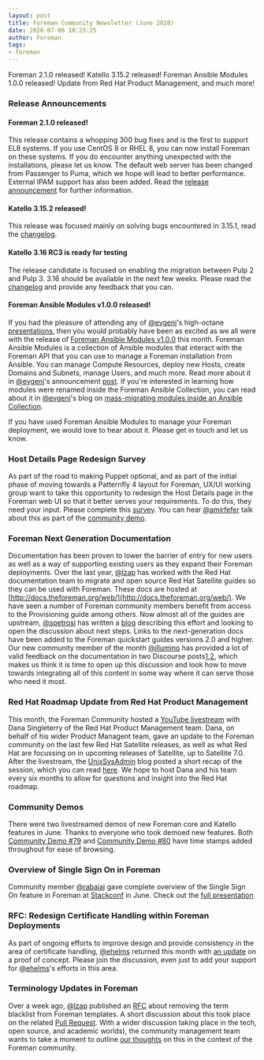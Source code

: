 ```yaml
---
layout: post
title: Foreman Community Newsletter (June 2020)
date: 2020-07-06 10:23:25
author: Foreman
tags:
- foreman
---
```


Foreman 2.1.0 released! Katello 3.15.2 released! Foreman Ansible Modules 1.0.0 released! Update from Red Hat Product Management, and much more!

<!--more-->

### Release Announcements

#### Foreman 2.1.0 released!

This release contains a whopping 300 bug fixes and is the first to support EL8 systems. If you use CentOS 8 or RHEL 8, you can now install Foreman on these systems. If you do encounter anything unexpected with the installations, please let us know. The default web server has been changed from Passenger to Puma, which we hope will lead to better performance. External IPAM support has also been added. Read the [release announcement](https://community.theforeman.org/t/foreman-2-1-0-has-been-released/19515) for further information.

#### Katello 3.15.2 released!  

This release was focused mainly on solving bugs encountered in 3.15.1, read the [changelog](https://github.com/Katello/katello/blob/KATELLO-3.15/CHANGELOG.md).

#### Katello 3.16 RC3 is ready for testing

The release candidate is focused on enabling the migration between Pulp 2 and Pulp 3. 3.16 should be available in the next few weeks. Please read the [changelog](https://github.com/Katello/katello/blob/KATELLO-3.16/CHANGELOG.md) and provide any feedback that you can.

#### Foreman Ansible Modules v1.0.0 released!

If you had the pleasure of attending any of [@evgeni](https://community.theforeman.org/u/evgeni)'s high-octane  [presentations](https://theforeman.org/media.html), then you would probably have been as excited as we all were with the release of [Foreman Ansible Modules v1.0.0](https://theforeman.org/2020/06/foreman-ansible-modules-v100-released.html) this month. Foreman Ansible Modules is a collection of Ansible modules that interact with the Foreman API that you can use to manage a Foreman installation from Ansible. You can manage Compute Resources, deploy new Hosts, create Domains and Subnets, manage Users, and much more. Read more about it in [@evgeni](https://community.theforeman.org/u/evgeni)'s announcement [post](https://theforeman.org/2020/06/foreman-ansible-modules-v100-released.html). If you're interested in learning how modules were renamed inside the Foreman Ansible Collection, you can read about it in [@evgeni](https://community.theforeman.org/u/evgeni)'s blog on [mass-migrating modules inside an Ansible Collection](https://www.die-welt.net/2020/06/mass-migrating-modules-inside-an-ansible-collection/).

If you have used Foreman Ansible Modules to manage your Foreman deployment, we would love to hear about it. Please get in touch and let us know.

### Host Details Page Redesign Survey

As part of the road to making Puppet optional, and as part of the initial phase of moving towards a Patternfly 4 layout for Foreman, UX/UI working group want to take this opportunity to redesign the Host Details page in the Foreman web UI so that it better serves your requirements. To do this, they need your input. Please complete this [survey](https://docs.google.com/forms/d/e/1FAIpQLSfk_M9ts_NgWVdOmwRPdFpQvgoDYJzaW8WPRUD8uKSezTgXTA/viewform). You can hear [@amirfefer](https://community.theforeman.org/u/amirfefer) talk about this as part of the [community demo](https://www.youtube.com/watch?v=bD7K2_cbGr0&feature=youtu.be&t=199).

### Foreman Next Generation Documentation

Documentation has been proven to lower the barrier of entry for new users as well as a way of supporting existing users as they expand  their Foreman deployments. Over the last year, [@lzap](https://community.theforeman.org/u/lzap) has worked with the Red Hat documentation team to migrate and open source Red Hat Satellite guides so they can be used with Foreman. These docs are hosted at [http://docs.theforeman.org/web/](http://docs.theforeman.org/web/). We have seen a number of Foreman community members benefit from access to the Provisioning guide among others. Now almost all of the guides are upstream, [@spetrosi](https://community.theforeman.org/u/spetrosi) has written a [blog](https://theforeman.org/2020/06/not-only-the-code-benefits-from-the-open-source-community.html) describing this effort and looking to open the discussion about next steps. Links to the next-generation docs have been added to the Foreman quickstart guides versions 2.0 and higher. Our new community member of the month [@illumino](https://community.theforeman.org/u/illumino) has provided a lot of valid feedback on the documentation in two Discourse posts[1](https://community.theforeman.org/t/problem-with-foreman-2-1rc2-with-remote-execution-on-centos-8/19084/33),[2](https://community.theforeman.org/t/foreman-documentation-smart-proxy-only-installs-suggestions-on-this-section-3-2-3-of-the-manual/19474), which makes us think it is time to open up this discussion and look how to move towards integrating all of this content in some way where it can serve those who need it most.

### Red Hat Roadmap Update from Red Hat Product Management

This month, the Foreman Community hosted a [YouTube livestream](https://www.youtube.com/watch?v=7QE5cVlX4uM) with Dana Singleterry of the Red Hat Product Management team. Dana, on behalf of his wider Product Managent team, gave an update to the Foreman community on the last few Red Hat Satellite releases, as well as what Red Hat are focussing on in upcoming releases of Satellite, up to Satellite 7.0. After the livestream, the [UnixSysAdmin](https://www.unixsysadmin.com/) blog posted a short recap of the session, which you can read [here](https://www.unixsysadmin.com/red-hat-satellite-7/). We hope to host Dana and his team every six months to allow for questions and insight into the Red Hat roadmap.

### Community Demos

There were two livestreamed demos of new Foreman core and Katello features in June. Thanks to everyone who took demoed new features. Both [Community Demo #79](https://community.theforeman.org/t/foreman-community-demo-79/18813) and [Community Demo #80](https://community.theforeman.org/t/foreman-community-demo-80/19136) have time stamps added throughout for ease of browsing.

### Overview of Single Sign On in Foreman

Community member [@rabajaj](https://community.theforeman.org/u/rabajaj) gave complete overview of the Single Sign On feature in Foreman at [Stackconf](https://stackconf.eu/) in June. Check out the [full presentation](https://stackconf.eu/talks/securing-infrastructure-with-keycloak/)

### RFC: Redesign Certificate Handling within Foreman Deployments

As part of ongoing efforts to improve design and provide consistency in the area of certificate handling, [@ehelms](https://community.theforeman.org/u/ehelms) returned this month with [an update](https://community.theforeman.org/t/rfc-redesign-certificate-handling-within-foreman-deployments/17933/33) on a proof of concept. Please join the discussion, even just to add your support for [@ehelms](https://community.theforeman.org/u/ehelms)'s efforts in this area.  

### Terminology Updates in Foreman

Over a week ago, [@lzap](https://community.theforeman.org/u/lzap) published an [RFC](https://community.theforeman.org/t/rfc-replacing-blacklist-with-blocklist-in-our-templates/19276) about removing the term blacklist from Foreman templates. A short discussion about this took place on the related [Pull Request](https://github.com/theforeman/community-templates/pull/746). With a wider discussion taking place in the tech, open source, and academic worlds), the community management team wants to take a moment to outline [our thoughts](https://theforeman.org/2020/06/terminology-updates-in-foreman.html) on this in the context of the Foreman community.
